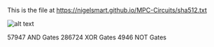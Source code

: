 This is the file at https://nigelsmart.github.io/MPC-Circuits/sha512.txt

![alt text](image.png)

57947 AND Gates
286724 XOR Gates
4946 NOT Gates